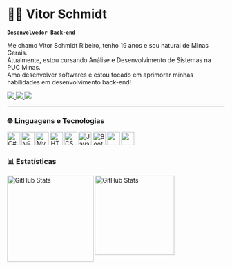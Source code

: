 # 🧑‍💻 Vitor Schmidt

**`Desenvolvedor Back-end`**

Me chamo Vitor Schmidt Ribeiro, tenho 19 anos e sou natural de Minas Gerais.<br>
Atualmente, estou cursando Análise e Desenvolvimento de Sistemas na PUC Minas.<br>
Amo desenvolver softwares e estou focado em aprimorar minhas habilidades em desenvolvimento back-end!

<div>
    <a href="https://www.linkedin.com/in/vitor-schmidt-ribeiro/" target="_blank" style="padding-right: 100 px"><img loading="lazy" src="https://img.shields.io/badge/-LinkedIn-%230077B5?style=for-the-badge&logo=linkedin&logoColor=white" target="_blank"> 
    </a>
    <a href="https://www.instagram.com/vitorschmidt_/" target="_blank"><img loading="lazy" src="https://img.shields.io/badge/-Instagram-%23E4405F?style=for-the-badge&logo=instagram&logoColor=white" target="_blank"> 
    </a>
    <a href = "mailto:vitor.schmidt.ribeiro.vsr@gmail.com"><img loading="lazy" src="https://img.shields.io/badge/Gmail-D14836?style=for-the-badge&logo=gmail&logoColor=white" target="_blank">
    </a>
</div>

---

### 🌐 Linguagens e Tecnologias

<img
    align="left"
    alt="C#"
    title="C#"
    width="30px"
    style="padding-right: 10 px;"
    src="https://devicon-website.vercel.app/api/csharp/original.svg"
/>
<img
    align="left"
    alt=".NET"
    title=".NET"
    width="30px"
    style="padding-right: 10 px;"
    src="https://devicon-website.vercel.app/api/dotnetcore/original.svg"
/>
<img
    align="left"
    alt="MySQL"
    title="MySQL"
    width="30px"
    style="padding-right: 10 px;"
    src="https://devicon-website.vercel.app/api/mysql/original.svg"
/>
<img
    align="left"
    alt="HTML"
    title="HTML"
    width="30px"
    style="padding-right: 10 px;"
    src="https://devicon-website.vercel.app/api/html5/original.svg"
/>
<img
    align="left"
    alt="CSS"
    title="CSS"
    width="30px"
    style="padding-right: 10 px;"
    src="https://devicon-website.vercel.app/api/css3/original.svg"
/>
<img
    align="left"
    alt="JavaScript"
    title="JavaScript"
    width="30px"
    style="padding-right: 10 px;"
    src="https://devicon-website.vercel.app/api/javascript/original.svg"
/>
<img
    align="left"
    alt="Bootstrap"
    title="Bootstrap"
    width="30px"
    style="padding-right: 10 px;"
    src="https://devicon-website.vercel.app/api/bootstrap/original.svg"
/>
<img
    align="left"
    alt=""
    title=""
    width="30px"
    style="padding-right: 10 px;"
    src=""
/>
<img
    align="left"
    alt=""
    title=""
    width="30px"
    style="padding-right: 10 px;"
    src=""
/>

<br/>
<br/>

### 📊 Estatísticas

<p>
    <img 
        align="left" 
        alt="GitHub Stats" 
        height="200" 
        style="padding-right: 10 px;" 
        src="https://github-readme-stats.vercel.app/api?username=vitor-schmidt-ribeiro&show_icons=true&theme=tokyonight&include_all_commits=true&locale=pt-br" 
    />
</p>

<p style="margin-top: 280 px;">
    <img 
        align="left" 
        alt="GitHub Stats" 
        height="184" 
        src="https://github-readme-stats.vercel.app/api/top-langs/?username=vitor-schmidt-ribeiro&theme=tokyonight&layout=compact&custom_title=Tecnologias&langs_count=9" 
    />
</p>
